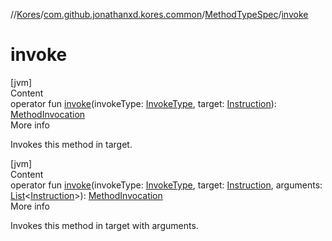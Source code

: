 //[Kores](../../index.md)/[com.github.jonathanxd.kores.common](../index.md)/[MethodTypeSpec](index.md)/[invoke](invoke.md)



# invoke  
[jvm]  
Content  
operator fun [invoke](invoke.md)(invokeType: [InvokeType](../../com.github.jonathanxd.kores.base/-invoke-type/index.md), target: [Instruction](../../com.github.jonathanxd.kores/-instruction/index.md)): [MethodInvocation](../../com.github.jonathanxd.kores.base/-method-invocation/index.md)  
More info  


Invokes this method in target.

  


[jvm]  
Content  
operator fun [invoke](invoke.md)(invokeType: [InvokeType](../../com.github.jonathanxd.kores.base/-invoke-type/index.md), target: [Instruction](../../com.github.jonathanxd.kores/-instruction/index.md), arguments: [List](https://kotlinlang.org/api/latest/jvm/stdlib/kotlin.collections/-list/index.html)<[Instruction](../../com.github.jonathanxd.kores/-instruction/index.md)>): [MethodInvocation](../../com.github.jonathanxd.kores.base/-method-invocation/index.md)  
More info  


Invokes this method in target with arguments.

  



